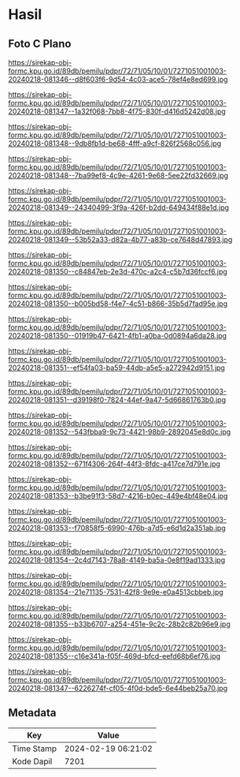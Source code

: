 # Hasil

## Foto C Plano

https://sirekap-obj-formc.kpu.go.id/89db/pemilu/pdpr/72/71/05/10/01/7271051001003-20240218-081346--d8f603f6-9d54-4c03-ace5-78ef4e8ed699.jpg

https://sirekap-obj-formc.kpu.go.id/89db/pemilu/pdpr/72/71/05/10/01/7271051001003-20240218-081347--1a32f068-7bb8-4f75-830f-d416d5242d08.jpg

https://sirekap-obj-formc.kpu.go.id/89db/pemilu/pdpr/72/71/05/10/01/7271051001003-20240218-081348--9db8fb1d-be68-4fff-a9cf-826f2568c056.jpg

https://sirekap-obj-formc.kpu.go.id/89db/pemilu/pdpr/72/71/05/10/01/7271051001003-20240218-081348--7ba99ef8-4c9e-4261-9e68-5ee22fd32669.jpg

https://sirekap-obj-formc.kpu.go.id/89db/pemilu/pdpr/72/71/05/10/01/7271051001003-20240218-081349--24340499-3f9a-426f-b2dd-649434f88e1d.jpg

https://sirekap-obj-formc.kpu.go.id/89db/pemilu/pdpr/72/71/05/10/01/7271051001003-20240218-081349--53b52a33-d82a-4b77-a83b-ce7648d47893.jpg

https://sirekap-obj-formc.kpu.go.id/89db/pemilu/pdpr/72/71/05/10/01/7271051001003-20240218-081350--c84847eb-2e3d-470c-a2c4-c5b7d36fccf6.jpg

https://sirekap-obj-formc.kpu.go.id/89db/pemilu/pdpr/72/71/05/10/01/7271051001003-20240218-081350--b005bd58-f4e7-4c51-b866-35b5d7fad95e.jpg

https://sirekap-obj-formc.kpu.go.id/89db/pemilu/pdpr/72/71/05/10/01/7271051001003-20240218-081350--01919b47-6421-4fb1-a0ba-0d0894a6da28.jpg

https://sirekap-obj-formc.kpu.go.id/89db/pemilu/pdpr/72/71/05/10/01/7271051001003-20240218-081351--ef54fa03-ba59-44db-a5e5-a272942d9151.jpg

https://sirekap-obj-formc.kpu.go.id/89db/pemilu/pdpr/72/71/05/10/01/7271051001003-20240218-081351--d39198f0-7824-44ef-9a47-5d66861763b0.jpg

https://sirekap-obj-formc.kpu.go.id/89db/pemilu/pdpr/72/71/05/10/01/7271051001003-20240218-081352--543fbba9-9c73-4421-98b9-2892045e8d0c.jpg

https://sirekap-obj-formc.kpu.go.id/89db/pemilu/pdpr/72/71/05/10/01/7271051001003-20240218-081352--671f4306-264f-44f3-8fdc-a417ce7d791e.jpg

https://sirekap-obj-formc.kpu.go.id/89db/pemilu/pdpr/72/71/05/10/01/7271051001003-20240218-081353--b3be91f3-58d7-4216-b0ec-449e4bf48e04.jpg

https://sirekap-obj-formc.kpu.go.id/89db/pemilu/pdpr/72/71/05/10/01/7271051001003-20240218-081353--f70858f5-6990-476b-a7d5-e6d1d2a351ab.jpg

https://sirekap-obj-formc.kpu.go.id/89db/pemilu/pdpr/72/71/05/10/01/7271051001003-20240218-081354--2c4d7143-78a8-4149-ba5a-0e8f19ad1333.jpg

https://sirekap-obj-formc.kpu.go.id/89db/pemilu/pdpr/72/71/05/10/01/7271051001003-20240218-081354--21e71135-7531-42f8-9e9e-e0a4513cbbeb.jpg

https://sirekap-obj-formc.kpu.go.id/89db/pemilu/pdpr/72/71/05/10/01/7271051001003-20240218-081355--b33b6707-a254-451e-9c2c-28b2c82b96e9.jpg

https://sirekap-obj-formc.kpu.go.id/89db/pemilu/pdpr/72/71/05/10/01/7271051001003-20240218-081355--c16e341a-f05f-469d-bfcd-eefd68b6ef76.jpg

https://sirekap-obj-formc.kpu.go.id/89db/pemilu/pdpr/72/71/05/10/01/7271051001003-20240218-081347--6226274f-cf05-4f0d-bde5-6e44beb25a70.jpg


## Metadata

| Key        | Value               |
| ---------- | ------------------- |
| Time Stamp | 2024-02-19 06:21:02 |
| Kode Dapil | 7201                |



